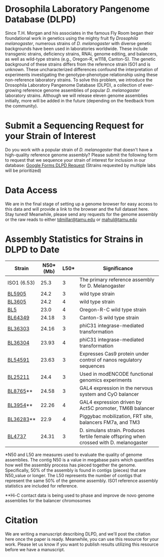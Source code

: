 # Drosophila Laboratory Pangenome Database (DLPD)
Since T.H. Morgan and his associates in the famous Fly Room began their foundational work in genetics using the mighty fruit fly _Drosophila melanogaster_, numerous strains of _D. melanogaster_ with diverse genetic backgrounds have been used in laboratories worldwide. These include transgenic strains, deficiency strains, RNAi, genome editing, and balancers, as well as wild-type strains (e.g., Oregon-R, w1118, Canton-S). The genetic background of these strains differs from the reference strain ISO1 and is unknown. These uncharacterized differences confound the interpretation of experiments investigating the genotype-phenotype relationship using these non-reference laboratory strains. To solve this problem, we introduce the Drosophila Laboratory Pangenome Database (DLPD), a collection of ever-growing reference genome assemblies of popular _D. melanogaster_ laboratory strains. Although we will release eleven genome assemblies initially, more will be added in the future (depending on the feedback from the community). 

# Submit a Sequencing Request for your Strain of Interest
Do you work with a popular strain of _D. melanogaster_ that doesn't have a high-quality reference genome assembly? Please submit the following form to request that we sequence your strain of interest for inclusion in our database: [Google Forms DLPD Request](https://forms.gle/2m8gByd5vhed84xM9) (Strains requested by multiple labs will be prioritized)

# Data Access
We are in the final stage of setting up a genome browser for easy access to this data and will provide a link to the browser and the full dataset here. Stay tuned!
Meanwhile, please send any requests for the genome assembly or the raw reads to either tdmillar@tamu.edu or mahul@tamu.edu

# Assembly Statistics for Strains in DLPD to Date
| Strain   | N50* (Mb)  | L50*  | Significance |
|----------|------------|-----| --------------|
| ISO1 (6.53)     | 25.3     | 3   | The primary reference assembly for D. Melanogaster |
| [BL5905](https://bdsc.indiana.edu/Home/Search?presearch=5905)   | 24.2     | 3   | wild type strain |
| [BL3605](https://bdsc.indiana.edu/Home/Search?presearch=3605)  | 24.2     | 4   | wild type strain |
| [BL5](https://bdsc.indiana.edu/Home/Search?presearch=5)      | 23.0     | 4   | Oregon-R-C wild type strain|
| [BL64349](https://bdsc.indiana.edu/Home/Search?presearch=64349) | 24.18    | 3   | Canton-S wild type strain |
| [BL36303](https://bdsc.indiana.edu/Home/Search?presearch=36303) | 24.16    | 3   | phiC31 integrase-mediated transformation |
| [BL36304](https://bdsc.indiana.edu/Home/Search?presearch=36304) | 23.93    | 4   | phiC31 integrase-mediated transformation |
| [BL54591](https://bdsc.indiana.edu/Home/Search?presearch=54591) | 23.63    | 3   | Expresses Cas9 protein under control of nanos regulatory sequences |
| [BL25211](https://bdsc.indiana.edu/Home/Search?presearch=25211)  | 24.4     | 3   | Used in modENCODE functional genomics experiments |
| [BL8765](https://bdsc.indiana.edu/Home/Search?presearch=8765)** | 24.58    | 3   | GAL4 expression in the nervous system and CyO balancer |
| [BL3954](https://bdsc.indiana.edu/Home/Search?presearch=3954)** | 22.26    | 4   | GAL4 expression driven by Act5C promoter, TM6B balancer |
| [BL36283](https://bdsc.indiana.edu/Home/Search?presearch=36283)** | 22.9     | 4   | Piggybac mobilization, FRT site, balancers FM7a, and TM3 |
| [BL4737](https://bdsc.indiana.edu/Home/Search?presearch=4737) | 24.31    | 3   | D. simulans strain. Produces fertile female offspring when crossed with D. melanogaster |

*N50 and L50 are measures used to evaluate the quality of genome assemblies. The contig N50 is a value in megabase pairs which quantifies how well the assembly process has pieced together the genome. Specifically, 50% of the assembly is found in contigs (pieces) that are N50_value or longer. The L50 represents the number of contigs that represent the same 50% of the genome assembly. ISO1 reference assembly statistics are included for reference. 

**Hi-C contact data is being used to phase and improve de novo genome assemblies for the balancer chromosomes

# Citation
We are writing a manuscript describing DLPD, and we'll post the citation here once the paper is ready. Meanwhile, you can use this resource for your work. Please let us know if you want to publish results utilizing this resource before we have a manuscript.

